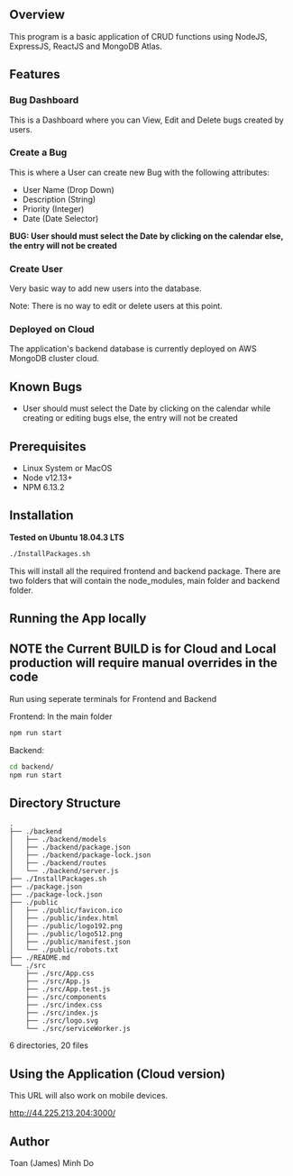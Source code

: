 ## Overview

This program is a basic application of CRUD functions using NodeJS, ExpressJS, ReactJS and MongoDB Atlas.

## Features

### Bug Dashboard
This is a Dashboard where you can View, Edit and Delete bugs created by users.

### Create a Bug
This is where a User can create new Bug with the following attributes:
- User Name (Drop Down)
- Description (String)
- Priority (Integer)
- Date (Date Selector)

**BUG: User should must select the Date by clicking on the calendar else, the entry will not be created**

### Create User
Very basic way to add new users into the database.

Note: There is no way to edit or delete users at this point.

### Deployed on Cloud

The application's backend database is currently deployed on AWS MongoDB cluster cloud. 

## Known Bugs
- User should must select the Date by clicking on the calendar while creating or editing bugs
else, the entry will not be created

## Prerequisites  
- Linux System or MacOS
- Node v12.13+
- NPM 6.13.2

## Installation
**Tested on Ubuntu 18.04.3 LTS**

```bash 
./InstallPackages.sh
```

This will install all the required frontend and backend package. There are two folders that will contain the node_modules, main folder and backend folder. 

## Running the App locally

**NOTE the Current BUILD is for Cloud and Local production will require manual overrides in the code**
---

Run using seperate terminals for Frontend and Backend

Frontend: In the main folder
```bash  
npm run start 
```

Backend: 
```bash 
cd backend/
npm run start 
```


## Directory Structure
```
.
├── ./backend
│   ├── ./backend/models
│   ├── ./backend/package.json
│   ├── ./backend/package-lock.json
│   ├── ./backend/routes
│   └── ./backend/server.js
├── ./InstallPackages.sh
├── ./package.json
├── ./package-lock.json
├── ./public
│   ├── ./public/favicon.ico
│   ├── ./public/index.html
│   ├── ./public/logo192.png
│   ├── ./public/logo512.png
│   ├── ./public/manifest.json
│   └── ./public/robots.txt
├── ./README.md
└── ./src
    ├── ./src/App.css
    ├── ./src/App.js
    ├── ./src/App.test.js
    ├── ./src/components
    ├── ./src/index.css
    ├── ./src/index.js
    ├── ./src/logo.svg
    └── ./src/serviceWorker.js
```

6 directories, 20 files

## Using the Application (Cloud version)
This URL will also work on mobile devices.

http://44.225.213.204:3000/

## Author
Toan (James) Minh Do
